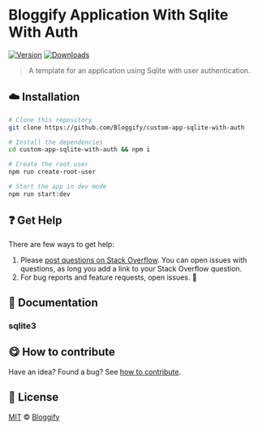 <!-- Please do not edit this file. Edit the `blah` field in the `package.json` instead. If in doubt, open an issue. -->


















# Bloggify Application With Sqlite With Auth

 [![Version](https://img.shields.io/npm/v/bloggify-custom-app-template-sqlite-with-auth.svg)](https://www.npmjs.com/package/bloggify-custom-app-template-sqlite-with-auth) [![Downloads](https://img.shields.io/npm/dt/bloggify-custom-app-template-sqlite-with-auth.svg)](https://www.npmjs.com/package/bloggify-custom-app-template-sqlite-with-auth)







> A template for an application using Sqlite with user authentication.

















## :cloud: Installation

```bash
# Clone this repository
git clone https://github.com/Bloggify/custom-app-sqlite-with-auth

# Install the dependencies
cd custom-app-sqlite-with-auth && npm i

# Create the root user
npm run create-root-user

# Start the app in dev mode
npm run start:dev
```






















## :question: Get Help

There are few ways to get help:



 1. Please [post questions on Stack Overflow](https://stackoverflow.com/questions/ask). You can open issues with questions, as long you add a link to your Stack Overflow question.
 2. For bug reports and feature requests, open issues. :bug:





## :memo: Documentation


### sqlite3














## :yum: How to contribute
Have an idea? Found a bug? See [how to contribute][contributing].
























## :scroll: License

[MIT][license] © [Bloggify][website]






[license]: /LICENSE
[website]: https://bloggify.org
[contributing]: /CONTRIBUTING.md
[docs]: /DOCUMENTATION.md
